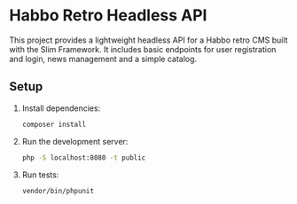 # Habbo Retro Headless API

This project provides a lightweight headless API for a Habbo retro CMS built with the Slim Framework. It includes basic endpoints for user registration and login, news management and a simple catalog.

## Setup

1. Install dependencies:
   ```bash
   composer install
   ```
2. Run the development server:
   ```bash
   php -S localhost:8080 -t public
   ```
3. Run tests:
   ```bash
   vendor/bin/phpunit
   ```
